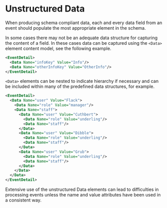 # Unstructured Data
When producing schema compliant data, each and every data field from an event should populate the most appropriate element in the schema.

In some cases there may not be an adequate data structure for capturing the content of a field. In these cases data can be captured using the `<Data>` element content model, see the following example.

``` xml
<EventDetail>
  <Data Name="infoKey" Value="Info"/>
  <Data Name="otherInfoKey" Value="OtherInfo"/>
</EventDetail>
``` 

`<Data>` elements can be nested to indicate hierarchy if necessary and can be included within many of the predefined data structures, for example.

``` xml
<EventDetail>
  <Data Name="user" Value="Flack">
    <Data Name="role" Value="manager"/>
    <Data Name="staff">
      <Data Name="user" Value="Cuthbert">
        <Data Name="role" Value="underling"/>
        <Data Name="staff"/>
      </Data>
      <Data Name="user" Value="Dibble">
        <Data Name="role" Value="underling"/>
        <Data Name="staff"/>
      </Data>
      <Data Name="user" Value="Grub">
        <Data Name="role" Value="underling"/>
        <Data Name="staff"/>
      </Data>
    </Data>
  </Data>
</EventDetail>
``` 

Extensive use of the unstructured Data elements can lead to difficulties in processing events unless the name and value attributes have been used in a consistent way.
